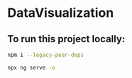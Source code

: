 # DataVisualization

## To run this project locally:
```bash
npm i --legacy-peer-deps
```
```bash
npx ng serve -o
```
